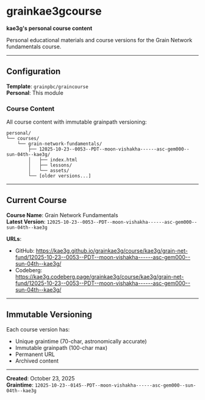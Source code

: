# grainkae3gcourse

**kae3g's personal course content**

Personal educational materials and course versions for the Grain Network fundamentals course.

---

## Configuration

**Template**: `grainpbc/graincourse`  
**Personal**: This module

### Course Content

All course content with immutable grainpath versioning:

```
personal/
└── courses/
    └── grain-network-fundamentals/
        ├── 12025-10-23--0053--PDT--moon-vishakha------asc-gem000--sun-04th--kae3g/
        │   ├── index.html
        │   ├── lessons/
        │   └── assets/
        └── [older versions...]
```

---

## Current Course

**Course Name**: Grain Network Fundamentals  
**Latest Version**: `12025-10-23--0053--PDT--moon-vishakha------asc-gem000--sun-04th--kae3g`

**URLs**:
- GitHub: https://kae3g.github.io/grainkae3g/course/kae3g/grain-net-fund/12025-10-23--0053--PDT--moon-vishakha------asc-gem000--sun-04th--kae3g/
- Codeberg: https://kae3g.codeberg.page/grainkae3g/course/kae3g/grain-net-fund/12025-10-23--0053--PDT--moon-vishakha------asc-gem000--sun-04th--kae3g/

---

## Immutable Versioning

Each course version has:
- Unique graintime (70-char, astronomically accurate)
- Immutable grainpath (100-char max)
- Permanent URL
- Archived content

---

**Created**: October 23, 2025  
**Graintime**: `12025-10-23--0145--PDT--moon-vishakha------asc-gem000--sun-04th--kae3g`

